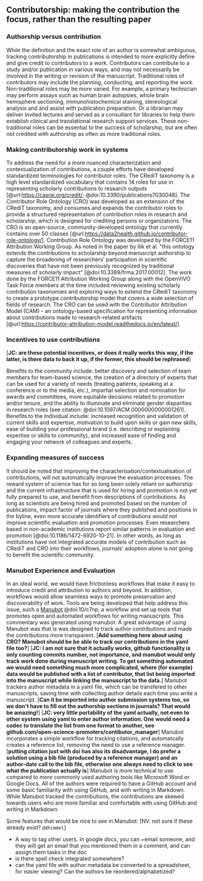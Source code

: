 ## Contributorship: making the contribution the focus, rather than the resulting paper

### Authorship versus contribution

While the definition and the exact role of an author is somewhat ambiguous, tracking contributorship in publications is intended to more explicitly define and give credit to contributors to a work.
Contributors can contribute to a study and/or publication in various ways, and may not necessarily be involved in the writing or revision of the manuscript.
Traditional roles of contributors may include the planning, conducting, and reporting the work.
Non-traditional roles may be more varied.
For example, a primary technician may perform assays such as human brain autopsies, whole brain hemisphere sectioning, immunohistochemical staining, stereological analysis and and assist with publication preparation.
Or a librarian may deliver invited lectures and served as a consultant for libraries to help them establish clinical and translational research support services.
These non-traditional roles can be essential to the success of scholarship, but are often not credited with authorship as often as more traditional roles.

### Making contributorship work in systems

To address the need for a more nuanced characterization and contextualization of contributions,
a couple efforts have developed standardized terminologies for contributor roles.
The CRediT taxonomy is a high level standardized vocabulary that contains 14 roles for use in representing scholarly contributions to research outputs [@url:https://casrai.org/credit/; @doi:10.3390/publications7030048].
The Contributor Role Ontology (CRO) was developed as an extension of the CRediT taxonomy, and consumes and expands the contributor roles to provide a structured representation of contribution roles in research and scholarship, which is designed for crediting persons or organizations.
The CRO is an open-source, community-developed ontology that currently contains over 50 classes [@url:https://data2health.github.io/contributor-role-ontology/].
Contribution Role Ontology was developed by the FORCE11 Attribution Working Group.
As noted in the paper by Ilik et al. "this ontology extends the contributions to scholarship beyond manuscript authorship to capture the broadening of researchers’ participation in scientific discoveries that have not been previously recognized by traditional measures of scholarly impact" [@doi:10.3389/frma.2017.00012].
The work done by the FORCE11 Attribution Working Group along with the OpenVIVO Task Force members at the time included reviewing existing scholarly contribution taxonomies and exploring ways to extend the CRediT taxonomy to create a prototype contributorship model that covers a wide selection of fields of research.
The CRO can be used with the Contributor Attribution Model (CAM) - an ontology-based specification for representing information about contributions made to research-related artifacts [@url:https://contributor-attribution-model.readthedocs.io/en/latest/].

### Incentives to use contributions

[**JC: are these potential incentives, or does it really works this way, if the latter, is there data to back it up, if the former, this should be rephrased**]

Benefits to the community include:
better discovery and selection of team members for team-based science, the creation of a directory of experts that can be used for a variety of needs (treating patients, speaking at a conference or to the media, etc.), impartial selection and nomination for awards and committees, more equitable decisions related to promotion and/or tenure, and the ability to illuminate and eliminate gender disparities in research roles (see citation: @doi:10.1097/ACM.0000000000001261).
Benefits to the Individual include: increased recognition and validation of current skills and expertise, motivation to build upon skills or gain new skills, ease of building your professional brand (i.e. describing or explaining expertise or skills to community), and increased ease of finding and engaging your network of colleagues and experts.

### Expanding measures of success

It should be noted that improving the characterisation/contextualisation of contributions, will not automatically improve the evaluation processes.
The reward system of science has for so long been solely reliant on authorship and the current infrastructure that is used for hiring and promotion is not yet fully prepared to use, and benefit from descriptions of contributions.
As long as scientists are being hired and promoted based on the number of publications, impact factor of journals where they published and positions in the byline, even more accurate identifiers of contributions would not improve scientific evaluation and promotion processes.
Even researchers based in non-academic institutions report similar patterns in evaluation and promotion [@doi:10.1186/1472-6920-10-21].
In other words, as long as institutions have not integrated accurate models of contribution such as CRediT and CRO into their workflows, journals’ adoption alone is not going to benefit the scientific community.

### Manubot Experience and Evaluation

In an ideal world, we would have frictionless workflows that make it easy to introduce credit and attribution to authors and beyond. In addition, workflows would allow seamless ways to promote preservation and discoverability of work.
Tools are being developed that help address this issue, such a [Manubot](https://manubot.org/) @doi:10/c7np, a workflow and set up tools that promotes open and automated workflows for writing manuscripts. This commentary was generated using manubot.
A great advantage of using Manubot was that is was designed to track author contributions and made the contributions more transparent.
[**Add something here about using CRO? Manubot should be be able to track our contributions in the yaml file too?**]
[**JC: I am not sure that it actually works, github functionality is only counting commits number, not importance, and manubot would only track work done during manuscript writing. To get something automated we would need something much more complicated, where (for example) data would be published with a list of contributor, that list being imported into the manuscript while linking the manuscript to the data.**]
Manubot trackers author metadata in a yaml file, which can be transfered to other manuscripts, saving time with collecting author details each time you write a manuscript.
[**Can it be imported into author submission systems too, so we don't have to fill out the authorship sections in journals? That would be amazing!**]
[**JC: very little portability of the yaml actually, not even to other system using yaml to enter author information. One would need a codec to translate the list from one format to another, see github.com/open-science-promoters/contibutor_manager**]
Manubot incorporates a simple workflow for tracking citations, and automatcally creates a reference list, removing the need to use a reference manager. [**putting citation just with doi has also its disadvantage, I do prefer a solution using a bib file (produced by a reference manager) and an author-date call to the bib file, otherwise one always need to click to see what the publication actually is**]
Manubot is more technical to use compared to more commonly used authoring tools like Microsoft Word or Google Docs. All of the  authors were required to have a GitHub account and some basic familiarity with using GitHub, and with writing in Markdown.
While Manubot tracked the contributions, the contributions are skewed towards users who are more familiar and comfortable with using GitHub and writing in Markdown.

Some features that would be nice to see in Manubot: [NV: not sure if these already exist? `@dhimmel`]
- A way to tag other users. In google docs, you can +email someone, and they will get an email that you mentioned them in a comment, and can assign them tasks in the doc
- is there spell check integrated somewhere?
- can the yaml file with author metadata be converted to a spreadsheet, for easier viewing? Can the authors be reordered/alphabetized?


